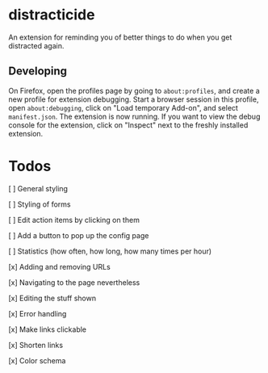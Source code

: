 # distracticide

An extension for reminding you of better things to do when you get distracted again.


## Developing

On Firefox, open the profiles page by going to `about:profiles`, and create a new profile for
extension debugging. Start a browser session in this profile, open `about:debugging`, click on "Load
temporary Add-on", and select `manifest.json`. The extension is now running. If you want to view the
debug console for the extension, click on "Inspect" next to the freshly installed extension.

# Todos

[ ] General styling

[ ] Styling of forms

[ ] Edit action items by clicking on them

[ ] Add a button to pop up the config page

[ ] Statistics (how often, how long, how many times per hour)

[x] Adding and removing URLs

[x] Navigating to the page nevertheless

[x] Editing the stuff shown

[x] Error handling

[x] Make links clickable

[x] Shorten links

[x] Color schema

